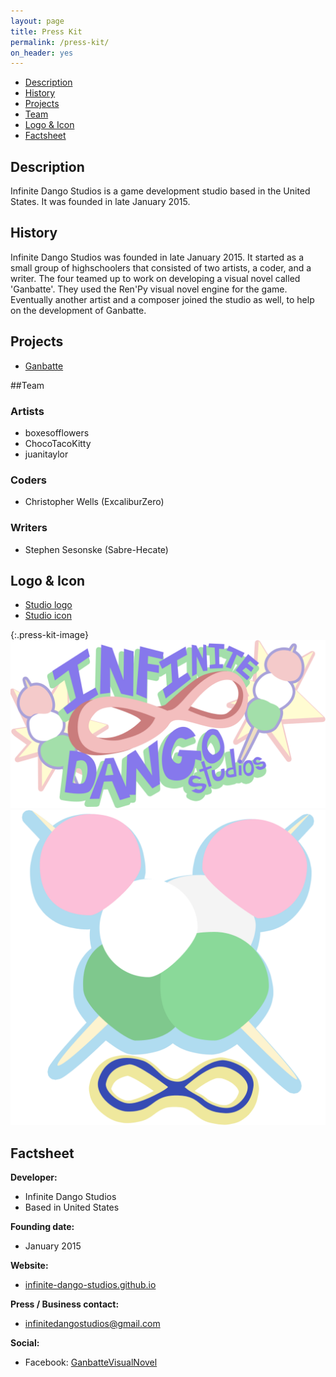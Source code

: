 ```yaml
---
layout: page
title: Press Kit
permalink: /press-kit/
on_header: yes
---
```


- [Description](/press-kit/#description)
- [History](/press-kit/#history)
- [Projects](/press-kit/#projects)
- [Team](/press-kit/#team)
- [Logo & Icon](/press-kit/#logo--icon)
- [Factsheet](/press-kit/#factsheet)

## Description

Infinite Dango Studios is a game development studio based in the United States. It was founded in late January 2015.

## History

Infinite Dango Studios was founded in late January 2015. It started as a small group of highschoolers that consisted of two artists, a coder, and a writer. The four teamed up to work on developing a visual novel called 'Ganbatte'. They used the Ren'Py visual novel engine for the game. Eventually another artist and a composer joined the studio as well, to help on the development of Ganbatte.

## Projects
- [Ganbatte](/press-kit/ganbatte/)

##Team

### Artists
- boxesofflowers
- ChocoTacoKitty
- juanitaylor

### Coders
- Christopher Wells (ExcaliburZero)

### Writers
- Stephen Sesonske (Sabre-Hecate)

## Logo & Icon
- [Studio logo](/images/studio_logo.png)
- [Studio icon](/images/studio_icon.png)

{:.press-kit-image}
![Infinite Dango Studios Logo](/images/studio_logo.png)
![Infinite Dango Studios Icon](/images/studio_icon.png)

## Factsheet
**Developer:**

- Infinite Dango Studios
- Based in United States

**Founding date:**

- January 2015

**Website:**

- [infinite-dango-studios.github.io](https://infinite-dango-studios.github.io/)

**Press / Business contact:**

- [infinitedangostudios@gmail.com](mailto:infinitedangostudios@gmail.com)

**Social:**

- Facebook: [GanbatteVisualNovel](https://www.facebook.com/GanbatteVisualNovel)
